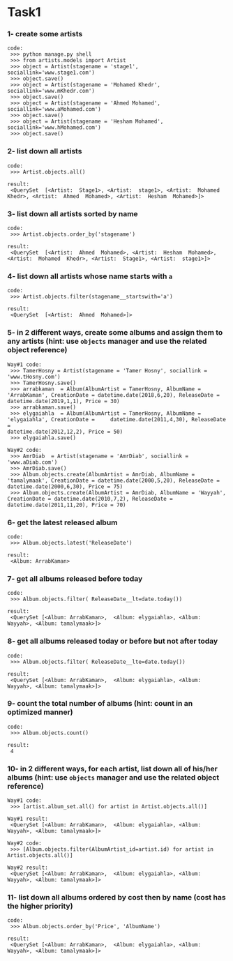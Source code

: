 # Task1
### 1- create some artists
	code:
     >>> python manage.py shell
     >>> from artists.models import Artist
     >>> object = Artist(stagename = 'stage1', sociallink='www.stage1.com')
     >>> object.save()
	 >>> object = Artist(stagename = 'Mohamed Khedr', sociallink='www.mKhedr.com')
	 >>> object.save()
     >>> object = Artist(stagename = 'Ahmed Mohamed', sociallink='www.aMohamed.com')
     >>> object.save()
     >>> object = Artist(stagename = 'Hesham Mohamed', sociallink='www.hMohamed.com')
     >>> object.save()
  
### 2- list down all artists
	code:
	 >>> Artist.objects.all()
	
	result:
	 <QuerySet  [<Artist:  Stage1>, <Artist:  stage1>, <Artist:  Mohamed  Khedr>, <Artist:  Ahmed  Mohamed>, <Artist:  Hesham  Mohamed>]>



### 3-  list down all artists sorted by name
	code: 
	 >>> Artist.objects.order_by('stagename')
	
	result:
	 <QuerySet  [<Artist:  Ahmed  Mohamed>, <Artist:  Hesham  Mohamed>, <Artist:  Mohamed  Khedr>, <Artist:  Stage1>, <Artist:  stage1>]>

 

### 4- list down all artists whose name starts with  `a`
	code:
	 >>> Artist.objects.filter(stagename__startswith='a')
	 
	result:
	 <QuerySet  [<Artist:  Ahmed  Mohamed>]>

### 5-   in 2 different ways, create some albums and assign them to any artists (hint: use  `objects`  manager and use the related object reference)
	Way#1 code:
	 >>> TamerHosny = Artist(stagename = 'Tamer Hosny', sociallink = 'www.tHosny.com') 
	 >>> TamerHosny.save()
	 >>> arrabkaman  = Album(AlbumArtist = TamerHosny, AlbumName = 'ArrabKaman', CreationDate = datetime.date(2018,6,20), ReleaseDate = 
	datetime.date(2019,1,1), Price = 30)
	 >>> arrabkaman.save()
	 >>> elygaiahla  = Album(AlbumArtist = TamerHosny, AlbumName = 'elygaiahla', CreationDate = 	datetime.date(2011,4,30), ReleaseDate = 
	datetime.date(2012,12,2), Price = 50)
	 >>> elygaiahla.save()

	Way#2 code:
	 >>> AmrDiab  = Artist(stagename = 'AmrDiab', sociallink = 'www.aDiab.com')
	 >>> AmrDiab.save()
	 >>> Album.objects.create(AlbumArtist = AmrDiab, AlbumName = 'tamalymaak', CreationDate = datetime.date(2000,5,20), ReleaseDate = datetime.date(2000,6,30), Price = 75)
	 >>> Album.objects.create(AlbumArtist = AmrDiab, AlbumName = 'Wayyah', CreationDate = datetime.date(2010,7,2), ReleaseDate = datetime.date(2011,11,20), Price = 70)
	

### 6-   get the latest released album
	code:
	 >>> Album.objects.latest('ReleaseDate') 
	 
	result:
	 <Album: ArrabKaman>

### 7-   get all albums released before today
	code:
	 >>> Album.objects.filter( ReleaseDate__lt=date.today()) 
	 
	result:
	 <QuerySet [<Album: ArrabKaman>,  <Album: elygaiahla>, <Album: Wayyah>, <Album: tamalymaak>]>

### 8-   get all albums released today or before but not after today
	code:
	 >>> Album.objects.filter( ReleaseDate__lte=date.today()) 
	 
	result:
	 <QuerySet [<Album: ArrabKaman>,  <Album: elygaiahla>, <Album: Wayyah>, <Album: tamalymaak>]>
### 9-   count the total number of albums (hint: count in an optimized manner)
	code:
	 >>> Album.objects.count()
	 
	result:
	 4
### 10-   in 2 different ways, for each artist, list down all of his/her albums (hint: use  `objects`  manager and use the related object reference)
	Way#1 code:
	 >>> [artist.album_set.all() for artist in Artist.objects.all()]
	 
	Way#1 result: 
	 <QuerySet [<Album: ArrabKaman>,  <Album: elygaiahla>, <Album: Wayyah>, <Album: tamalymaak>]>
	
	Way#2 code:
	 >>> [Album.objects.filter(AlbumArtist_id=artist.id) for artist in Artist.objects.all()]
	 
	Way#2 result:
	 <QuerySet [<Album: ArrabKaman>,  <Album: elygaiahla>, <Album: Wayyah>, <Album: tamalymaak>]> 

### 11-   list down all albums ordered by cost then by name (cost has the higher priority)
	code:
	 >>> Album.objects.order_by('Price', 'AlbumName')
   
	result:
	 <QuerySet [<Album: ArrabKaman>,  <Album: elygaiahla>, <Album: Wayyah>, <Album: tamalymaak>]> 
